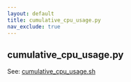 ```yaml
---
layout: default
title: cumulative_cpu_usage.py
nav_exclude: true
---
```


## cumulative_cpu_usage.py

See: [cumulative_cpu_usage.sh](./cumulative_cpu_usage_sh.md)

